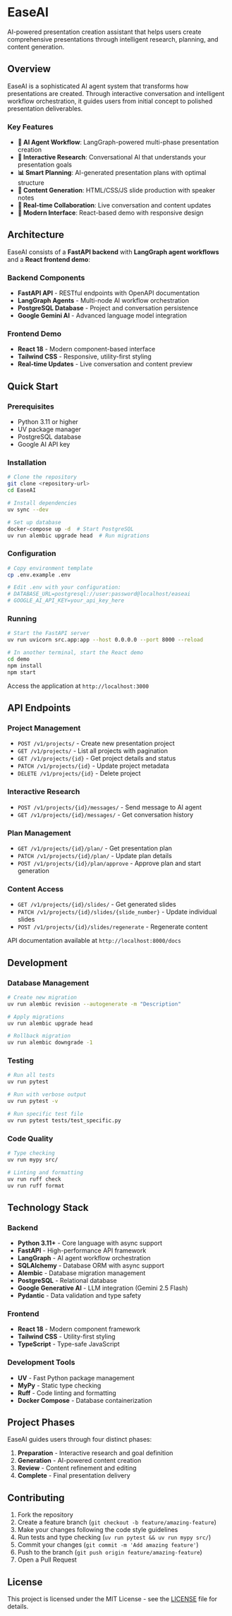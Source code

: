 # EaseAI

AI-powered presentation creation assistant that helps users create comprehensive presentations through intelligent research, planning, and content generation.

## Overview

EaseAI is a sophisticated AI agent system that transforms how presentations are created. Through interactive conversation and intelligent workflow orchestration, it guides users from initial concept to polished presentation deliverables.

### Key Features

- **🤖 AI Agent Workflow**: LangGraph-powered multi-phase presentation creation
- **💬 Interactive Research**: Conversational AI that understands your presentation goals
- **📊 Smart Planning**: AI-generated presentation plans with optimal structure
- **🎨 Content Generation**: HTML/CSS/JS slide production with speaker notes
- **🔄 Real-time Collaboration**: Live conversation and content updates
- **📱 Modern Interface**: React-based demo with responsive design

## Architecture

EaseAI consists of a **FastAPI backend** with **LangGraph agent workflows** and a **React frontend demo**:

### Backend Components
- **FastAPI API** - RESTful endpoints with OpenAPI documentation
- **LangGraph Agents** - Multi-node AI workflow orchestration
- **PostgreSQL Database** - Project and conversation persistence
- **Google Gemini AI** - Advanced language model integration

### Frontend Demo
- **React 18** - Modern component-based interface
- **Tailwind CSS** - Responsive, utility-first styling
- **Real-time Updates** - Live conversation and content preview

## Quick Start

### Prerequisites

- Python 3.11 or higher
- UV package manager
- PostgreSQL database
- Google AI API key

### Installation

```bash
# Clone the repository
git clone <repository-url>
cd EaseAI

# Install dependencies
uv sync --dev

# Set up database
docker-compose up -d  # Start PostgreSQL
uv run alembic upgrade head  # Run migrations
```

### Configuration

```bash
# Copy environment template
cp .env.example .env

# Edit .env with your configuration:
# DATABASE_URL=postgresql://user:password@localhost/easeai
# GOOGLE_AI_API_KEY=your_api_key_here
```

### Running

```bash
# Start the FastAPI server
uv run uvicorn src.app:app --host 0.0.0.0 --port 8000 --reload

# In another terminal, start the React demo
cd demo
npm install
npm start
```

Access the application at `http://localhost:3000`

## API Endpoints

### Project Management
- `POST /v1/projects/` - Create new presentation project
- `GET /v1/projects/` - List all projects with pagination
- `GET /v1/projects/{id}` - Get project details and status
- `PATCH /v1/projects/{id}` - Update project metadata
- `DELETE /v1/projects/{id}` - Delete project

### Interactive Research
- `POST /v1/projects/{id}/messages/` - Send message to AI agent
- `GET /v1/projects/{id}/messages/` - Get conversation history

### Plan Management
- `GET /v1/projects/{id}/plan/` - Get presentation plan
- `PATCH /v1/projects/{id}/plan/` - Update plan details
- `POST /v1/projects/{id}/plan/approve` - Approve plan and start generation

### Content Access
- `GET /v1/projects/{id}/slides/` - Get generated slides
- `PATCH /v1/projects/{id}/slides/{slide_number}` - Update individual slides
- `POST /v1/projects/{id}/slides/regenerate` - Regenerate content

API documentation available at `http://localhost:8000/docs`

## Development

### Database Management

```bash
# Create new migration
uv run alembic revision --autogenerate -m "Description"

# Apply migrations
uv run alembic upgrade head

# Rollback migration
uv run alembic downgrade -1
```

### Testing

```bash
# Run all tests
uv run pytest

# Run with verbose output
uv run pytest -v

# Run specific test file
uv run pytest tests/test_specific.py
```

### Code Quality

```bash
# Type checking
uv run mypy src/

# Linting and formatting
uv run ruff check
uv run ruff format
```

## Technology Stack

### Backend
- **Python 3.11+** - Core language with async support
- **FastAPI** - High-performance API framework
- **LangGraph** - AI agent workflow orchestration
- **SQLAlchemy** - Database ORM with async support
- **Alembic** - Database migration management
- **PostgreSQL** - Relational database
- **Google Generative AI** - LLM integration (Gemini 2.5 Flash)
- **Pydantic** - Data validation and type safety

### Frontend
- **React 18** - Modern component framework
- **Tailwind CSS** - Utility-first styling
- **TypeScript** - Type-safe JavaScript

### Development Tools
- **UV** - Fast Python package management
- **MyPy** - Static type checking
- **Ruff** - Code linting and formatting
- **Docker Compose** - Database containerization

## Project Phases

EaseAI guides users through four distinct phases:

1. **Preparation** - Interactive research and goal definition
2. **Generation** - AI-powered content creation
3. **Review** - Content refinement and editing
4. **Complete** - Final presentation delivery

## Contributing

1. Fork the repository
2. Create a feature branch (`git checkout -b feature/amazing-feature`)
3. Make your changes following the code style guidelines
4. Run tests and type checking (`uv run pytest && uv run mypy src/`)
5. Commit your changes (`git commit -m 'Add amazing feature'`)
6. Push to the branch (`git push origin feature/amazing-feature`)
7. Open a Pull Request

## License

This project is licensed under the MIT License - see the [LICENSE](LICENSE) file for details.